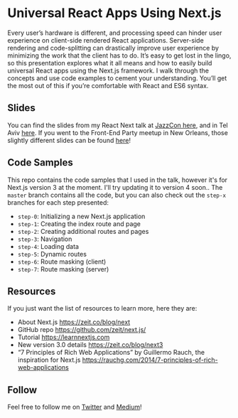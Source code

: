 # Universal React Apps Using Next.js

Every user’s hardware is different, and processing speed can hinder user experience on client-side rendered React applications. Server-side rendering and code-splitting can drastically improve user experience by minimizing the work that the client has to do. It’s easy to get lost in the lingo, so this presentation explores what it all means and how to easily build universal React apps using the Next.js framework. I walk through the concepts and use code examples to cement your understanding. You’ll get the most out of this if you’re comfortable with React and ES6 syntax.

## Slides

You can find the slides from my React Next talk at [JazzCon here](https://speakerdeck.com/siakaramalegos/universal-react-apps-using-next-dot-js-jazzcon), and in Tel Aviv [here](https://speakerdeck.com/siakaramalegos/universal-react-apps-using-next-dot-js-from-react-next). If you went to the Front-End Party meetup in New Orleans, those slightly different slides can be found [here](https://speakerdeck.com/siakaramalegos/universal-react-apps-using-next-dot-js)!

## Code Samples

This repo contains the code samples that I used in the talk, however it's for Next.js version 3 at the moment. I'll try updating it to version 4 soon.. The `master` branch contains all the code, but you can also check out the `step-x` branches for each step presented:

- `step-0`: Initializing a new Next.js application
- `step-1`: Creating the index route and page
- `step-2`: Creating additional routes and pages
- `step-3`: Navigation
- `step-4`: Loading data
- `step-5`: Dynamic routes
- `step-6`: Route masking (client)
- `step-7`: Route masking (server)

## Resources

If you just want the list of resources to learn more, here they are:

- About Next.js https://zeit.co/blog/next 
- GitHub repo https://github.com/zeit/next.js/ 
- Tutorial https://learnnextjs.com 
- New version 3.0 details https://zeit.co/blog/next3 
- “7 Principles of Rich Web Applications” by Guillermo Rauch, the inspiration for Next.js https://rauchg.com/2014/7-principles-of-rich-web-applications 


## Follow 

Feel free to follow me on [Twitter](https://twitter.com/thegreengreek) and [Medium](https://medium.com/@thegreengreek)!
